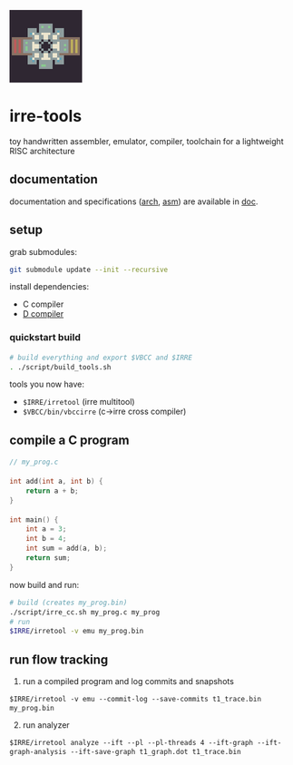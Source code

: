 
![icon](doc/icon.png)

# irre-tools

toy handwritten assembler, emulator, compiler, toolchain for a lightweight RISC architecture 

## documentation

documentation and specifications ([arch](doc/arch.md), [asm](doc.asm.md)) are available in [doc](doc/).

## setup

grab submodules:
```sh
git submodule update --init --recursive
```

install dependencies:
+ C compiler
+ [D compiler](https://dlang.org/download.html)

### quickstart build
```sh
# build everything and export $VBCC and $IRRE
. ./script/build_tools.sh
```

tools you now have:
+ `$IRRE/irretool` (irre multitool)
+ `$VBCC/bin/vbccirre` (c->irre cross compiler)

## compile a C program

```c
// my_prog.c

int add(int a, int b) {
    return a + b;
}

int main() {
    int a = 3;
    int b = 4;
    int sum = add(a, b);
    return sum;
}

```

now build and run:
```sh
# build (creates my_prog.bin)
./script/irre_cc.sh my_prog.c my_prog
# run
$IRRE/irretool -v emu my_prog.bin
```

## run flow tracking

1. run a compiled program and log commits and snapshots

```
$IRRE/irretool -v emu --commit-log --save-commits t1_trace.bin my_prog.bin
```
2. run analyzer

```
$IRRE/irretool analyze --ift --pl --pl-threads 4 --ift-graph --ift-graph-analysis --ift-save-graph t1_graph.dot t1_trace.bin
```
